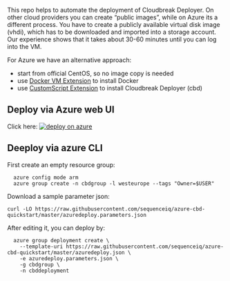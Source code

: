 This repo helps to automate the deployment of Cloudbreak Deployer. On other cloud providers you can create “public images”, while on Azure
its a different process. You have to create a publicly available virtual disk image (vhdi), which has to be downloaded and imported 
into a storage account. Our experience shows that it takes about 30-60 minutes until you can log into the VM.

For Azure we have an alternative approach:
- start from official CentOS, so no image copy is needed
- use [Docker VM Extension](https://github.com/Azure/azure-docker-extension) to install Docker
- use [CustomScript Extension](https://github.com/Azure/azure-linux-extensions/tree/master/CustomScript) to install Cloudbreak Deployer (cbd)

## Deploy via Azure web UI

Click here: <a href="https://portal.azure.com/#create/Microsoft.Template/uri/https%3A%2F%2Fraw.githubusercontent.com%2Fsequenceiq%2Fazure-cbd-quickstart%2Fmaster%2Fazuredeploy.json">  ![deploy on azure](http://azuredeploy.net/deploybutton.png) </a>

## Deeploy via azure CLI

First create an empty resource group:
```
  azure config mode arm
  azure group create -n cbdgroup -l westeurope --tags "Owner=$USER"
```

Download a sample parameter json:
```
curl -LO https://raw.githubusercontent.com/sequenceiq/azure-cbd-quickstart/master/azuredeploy.parameters.json
```

After editing it, you can deploy by:
```
  azure group deployment create \
    --template-uri https://raw.githubusercontent.com/sequenceiq/azure-cbd-quickstart/master/azuredeploy.json \
    -e azuredeploy.parameters.json \
    -g cbdgroup \
    -n cbddeployment

```
